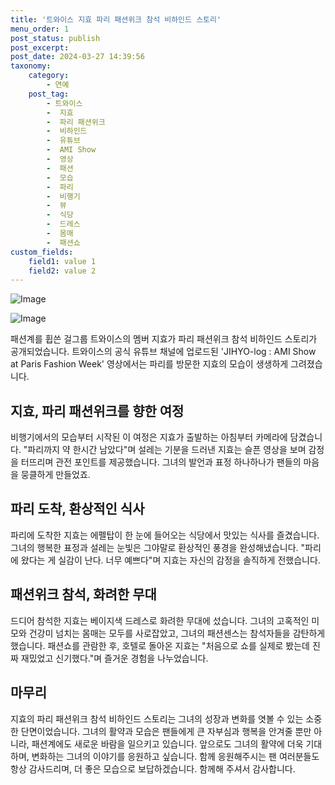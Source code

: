 ```yaml
---
title: '트와이스 지효 파리 패션위크 참석 비하인드 스토리'
menu_order: 1
post_status: publish
post_excerpt: 
post_date: 2024-03-27 14:39:56
taxonomy:
    category:
        - 연예
    post_tag:
        - 트와이스
        -  지효
        -  파리 패션위크
        -  비하인드
        -  유튜브
        -  AMI Show
        -  영상
        -  패션
        -  모습
        -  파리
        -  비행기
        -  뷰
        -  식당
        -  드레스
        -  몸매
        -  패션쇼
custom_fields:
    field1: value 1
    field2: value 2
---
```


![Image](https://ssl.pstatic.net/mimgnews/image/076/2024/03/27/2024032701002070500275691_20240327062106052.jpg?type=w540)

![Image](https://mimgnews.pstatic.net/image/076/2024/03/27/2024032701002070500275692_20240327062106058.jpg?type=w540)

패션계를 휩쓴 걸그룹 트와이스의 멤버 지효가 파리 패션위크 참석 비하인드 스토리가 공개되었습니다. 트와이스의 공식 유튜브 채널에 업로드된 'JIHYO-log : AMI Show at Paris Fashion Week' 영상에서는 파리를 방문한 지효의 모습이 생생하게 그려졌습니다.
## 지효, 파리 패션위크를 향한 여정
비행기에서의 모습부터 시작된 이 여정은 지효가 출발하는 아침부터 카메라에 담겼습니다. "파리까지 약 한시간 남았다"며 설레는 기분을 드러낸 지효는 슬픈 영상을 보며 감정을 터뜨리며 관전 포인트를 제공했습니다. 그녀의 발언과 표정 하나하나가 팬들의 마음을 뭉클하게 만들었죠.
## 파리 도착, 환상적인 식사
파리에 도착한 지효는 에펠탑이 한 눈에 들어오는 식당에서 맛있는 식사를 즐겼습니다. 그녀의 행복한 표정과 설레는 눈빛은 그야말로 환상적인 풍경을 완성해냈습니다. "파리에 왔다는 게 실감이 난다. 너무 예쁘다"며 지효는 자신의 감정을 솔직하게 전했습니다.
## 패션위크 참석, 화려한 무대
드디어 참석한 지효는 베이지색 드레스로 화려한 무대에 섰습니다. 그녀의 고혹적인 미모와 건강미 넘치는 몸매는 모두를 사로잡았고, 그녀의 패션센스는 참석자들을 감탄하게 했습니다. 패션쇼를 관람한 후, 호텔로 돌아온 지효는 "처음으로 쇼를 실제로 봤는데 진짜 재밌었고 신기했다."며 즐거운 경험을 나누었습니다.
## 마무리
지효의 파리 패션위크 참석 비하인드 스토리는 그녀의 성장과 변화를 엿볼 수 있는 소중한 단면이었습니다. 그녀의 활약과 모습은 팬들에게 큰 자부심과 행복을 안겨줄 뿐만 아니라, 패션계에도 새로운 바람을 일으키고 있습니다. 앞으로도 그녀의 활약에 더욱 기대하며, 변화하는 그녀의 이야기를 응원하고 싶습니다. 함께 응원해주시는 팬 여러분들도 항상 감사드리며, 더 좋은 모습으로 보답하겠습니다. 함께해 주셔서 감사합니다.
